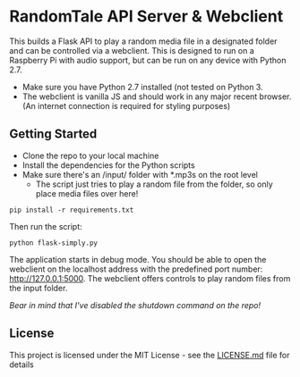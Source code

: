 # RandomTale API Server & Webclient

This builds a Flask API to play a random media file in a designated folder and can be controlled via a webclient. This is designed to run on a Raspberry Pi with audio support, but can be run on any device with Python 2.7.

* Make sure you have Python 2.7 installed (not tested on Python 3.
* The webclient is vanilla JS and should work in any major recent browser. (An internet connection is required for styling purposes)

## Getting Started

* Clone the repo to your local machine
* Install the dependencies for the Python scripts
* Make sure there's an /input/ folder with \*.mp3s on the root level
  * The script just tries to play a random file from the folder, so only place media files over here!

```
pip install -r requirements.txt
```

Then run the script:

```
python flask-simply.py
```

The application starts in debug mode. You should be able to open the webclient on the localhost address with the predefined port number: http://127.0.0.1:5000. The webclient offers controls to play random files from the input folder.

_Bear in mind that I've *disabled* the shutdown command on the repo!_

## License

This project is licensed under the MIT License - see the [LICENSE.md](LICENSE.md) file for details
